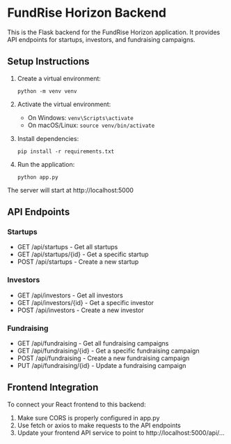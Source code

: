 
# FundRise Horizon Backend

This is the Flask backend for the FundRise Horizon application. It provides API endpoints for startups, investors, and fundraising campaigns.

## Setup Instructions

1. Create a virtual environment:
   ```
   python -m venv venv
   ```

2. Activate the virtual environment:
   - On Windows: `venv\Scripts\activate`
   - On macOS/Linux: `source venv/bin/activate`

3. Install dependencies:
   ```
   pip install -r requirements.txt
   ```

4. Run the application:
   ```
   python app.py
   ```

The server will start at http://localhost:5000

## API Endpoints

### Startups
- GET /api/startups - Get all startups
- GET /api/startups/{id} - Get a specific startup
- POST /api/startups - Create a new startup

### Investors
- GET /api/investors - Get all investors
- GET /api/investors/{id} - Get a specific investor
- POST /api/investors - Create a new investor

### Fundraising
- GET /api/fundraising - Get all fundraising campaigns
- GET /api/fundraising/{id} - Get a specific fundraising campaign
- POST /api/fundraising - Create a new fundraising campaign
- PUT /api/fundraising/{id} - Update a fundraising campaign

## Frontend Integration

To connect your React frontend to this backend:

1. Make sure CORS is properly configured in app.py
2. Use fetch or axios to make requests to the API endpoints
3. Update your frontend API service to point to http://localhost:5000/api/...
